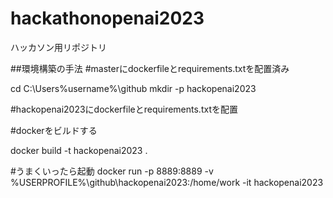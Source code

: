 # hackathonopenai2023
ハッカソン用リポジトリ


##環境構築の手法
#masterにdockerfileとrequirements.txtを配置済み

cd C:\Users\%username%\github
mkdir -p hackopenai2023

#hackopenai2023にdockerfileとrequirements.txtを配置

#dockerをビルドする

docker build -t hackopenai2023 .

#うまくいったら起動
docker run -p 8889:8889 -v %USERPROFILE%\github\hackopenai2023:/home/work -it hackopenai2023
